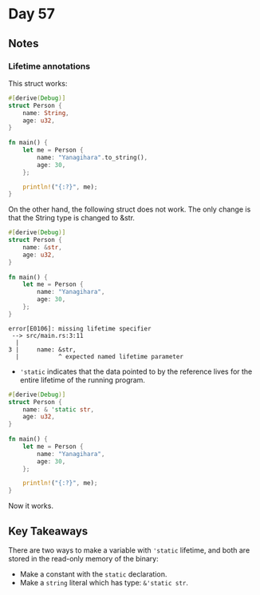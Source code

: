 # Day 57

## Notes

### Lifetime annotations

This struct works:

```rust
#[derive(Debug)]
struct Person {
    name: String,
    age: u32,
}
 
fn main() {
    let me = Person {
        name: "Yanagihara".to_string(),
        age: 30,
    };

    println!("{:?}", me);
}
```

On the other hand, the following struct does not work.
The only change is that the String type is changed to &str.

```rust
#[derive(Debug)]
struct Person {
    name: &str,
    age: u32,
}
 
fn main() {
    let me = Person {
        name: "Yanagihara",
        age: 30,
    };
}
```

```shell
error[E0106]: missing lifetime specifier
 --> src/main.rs:3:11
  |
3 |     name: &str,
  |           ^ expected named lifetime parameter
```

- `'static` indicates that the data pointed to by the reference lives for the entire lifetime of the running program.

```rust
#[derive(Debug)]
struct Person {
    name: & 'static str,
    age: u32,
}
 
fn main() {
    let me = Person {
        name: "Yanagihara",
        age: 30,
    };

    println!("{:?}", me);
}
```

Now it works.

## Key Takeaways

There are two ways to make a variable with `'static` lifetime, and both are stored in the read-only memory of the binary:

- Make a constant with the `static` declaration.
- Make a `string` literal which has type: `&'static str`.
